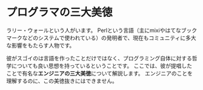 プログラマの三大美徳
===

ラリー・ウォールという人がいます。
Perlという言語（主にmixiやはてなブックマークなどのシステムで使われている）の発明者で、現在もコミュニティに多大な影響をもたらす人物です。

彼がスゴイのは言語を作ったことだけではなく、プログラミング自体に対する哲学についても良い思想を持っているということです。
ここでは、彼が提唱したことで有名な**エンジニアの三大美徳**について解説します。
エンジニアのことを理解するのに、この美徳抜きにはできません。

